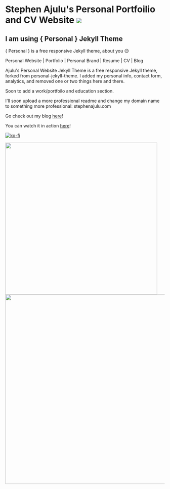# Stephen Ajulu's Personal Portfoilio and CV Website <img src="https://stephenajulu.github.io/img/favicon16.png">
## I am using { Personal } Jekyll Theme

{ Personal } is a free responsive Jekyll theme, about you :wink:

Personal Website | Portfolio | Personal Brand | Resume | CV | Blog 

Ajulu's Personal Website Jekyll Theme is a free responsive Jekyll theme, forked from personal-jekyll-theme. I added my personal info, contact form, analytics, and removed one or two things here and there.

Soon to add a work/portfoilo and education section.

I'll soon upload a more professional readme and change my domain name to something more professional: stephenajulu.com

Go check out my blog [here](https://ajulusthoughts.wordpress.com)!

You can watch it in action [here](https://stephenajulu.github.io)!

[![ko-fi](https://www.ko-fi.com/img/githubbutton_sm.svg)](https://ko-fi.com/L3L81058L)

<img src="https://github.com/le4ker/personal-jekyll-theme/raw/master/.github/personal-mobile.mov.gif" height="480">

<img src="https://github.com/le4ker/personal-jekyll-theme/raw/master/.github/personal-desktop.mov.gif" height="600" width="960">

